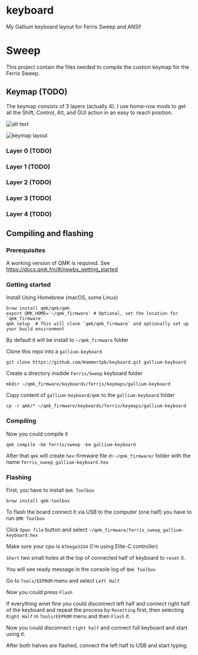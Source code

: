 # keyboard

My Gallium keyboard layout for Ferris Sweep and ANSI!

# Sweep

This project contain the files needed to compile the custom keymap for the Ferris Sweep.

## Keymap (TODO)

The keymap consists of 3 layers (actually 4). I use home-row mods to get all the Shift, Control, Alt, and GUI action in an easy to reach position.

![alt text](https://github.com/HammerSpb/keyboard/blob/master/image.jpg?raw=true)

![keymap layout](keymap.svg)

### Layer 0 (TODO)

### Layer 1 (TODO)

### Layer 2 (TODO)

### Layer 3 (TODO)

### Layer 4 (TODO)

## Compiling and flashing

### Prerequisites

A working version of QMK is required. See https://docs.qmk.fm/#/newbs_getting_started

### Getting started

Install Using Homebrew (macOS, some Linux)

```
brew install qmk/qmk/qmk
export QMK_HOME='~/qmk_firmware' # Optional, set the location for `qmk_firmware`
qmk setup  # This will clone `qmk/qmk_firmware` and optionally set up your build environment
```

By default it will be install to `~/qmk_firmware` folder

Clone this repo into a `gallium-keyboard`

```
git clone https://github.com/HammerSpb/keyboard.git gallium-keyboard
```

Create a directory insdide `Ferris/Sweep` keyboard folder

```
mkdir ~/qmk_firmware/keyboards/ferris/keymaps/gallium-keyboard
```

Copy content of `gallium-keyboard/qmk` to the `gallium-keyboard` folder

```
cp -r qmk/* ~/qmk_firmware/keyboards/ferris/keymaps/gallium-keyboard
```

### Compiling

Now you could compile it

```
qmk compile -kb ferris/sweep -km gallium-keyboard
```

After that `qmk` will create `hex`-firmware file in `~/qmk_firmware/` folder with the name `ferris_sweep_gallium-keyboard.hex`

### Flashing

First, you have to install `Qmk Toolbox`

```
brew install qmk-toolbox
```

To flash the board connect it via USB to the computer (one half) you have to run `QMK Toolbox`

Click `Open file` button and select `~/qmk_firmware/ferris_sweep_gallium-keyboard.hex`

Make sure your cpu is `ATmega32U4` (I'm using Elite-C controller)

`Short` two small holes at the top of connected half of keyboard to `reset` it.

You will see ready message in the console log of `Qmk Toolbox`

Go to `Tools/EEPROM` menu and select `Left Half`

Now you could press `Flash`

If everything wnet fine you could disconnect left half and connect right half of the keyboard and repeat the process by `Resetting` first, then selecting `Right Half` in `Tools/EEPROM` menu and then `Flash` it.

Now you could disconnect `right half` and connect full keyboard and start using it.

After both halves are flashed, connect the left half to USB and start typing.
